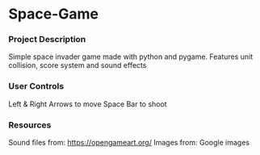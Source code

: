 # Space-Game
### Project Description
Simple space invader game made with python and pygame.
Features unit collision, score system and sound effects

### User Controls
Left & Right Arrows to move
Space Bar to shoot

### Resources
Sound files from: https://opengameart.org/
Images from: Google images